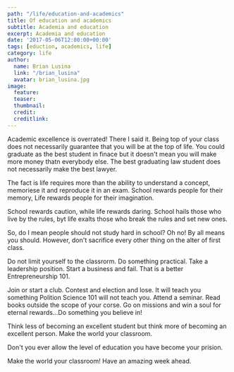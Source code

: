 ```yaml
---
path: "/life/education-and-academics"
title: Of education and academics
subtitle: Academia and education
excerpt: Academia and education
date: '2017-05-06T12:00:00+00:00'
tags: [eduction, academics, life]
category: life
author:
  name: Brian Lusina
  link: "/brian_lusina"
  avatar: brian_lusina.jpg
image:
  feature:
  teaser:
  thumbnail:
  credit:
  creditlink:
---
```


Academic excellence is overrated! There I said it. Being top of your class does not necessarily guarantee that you will be at the top of life. You could graduate as the best student in finace but it doesn't mean you will make more money thatn everybody else. The best graduating law student does not necessarily make the best lawyer.

The fact is life requires more than the ability to understand a concept, memoriese it and reproduce it in an exam. School rewards people for their memory, Life rewards people for their imagination.

School rewards caution, while life rewards daring.
School hails those who live by the rules, byt life exalts those who break the rules and set new ones.

So, do I mean people should not study hard in school? Oh no! By all means you should. However, don't sacrifice every other thing on the alter of first class.

Do not limit yourself to the classrorm. Do something practical. Take a leadership position. Start a business and fail. That is a better Entrepreneurship 101.

Join or start a club. Contest and election and lose. It will teach you something Polition Science 101 will not teach you. Attend a seminar. Read books outside the scope of your corse. Go on missions and win a soul for eternal rewards...Do something you believe in!

Think less of becoming an excellent student but think more of becoming an excellent person. Make the world your classroom.

Don't you ever allow the level of education you have become your prision.

Make the world your classroom! Have an amazing week ahead.
